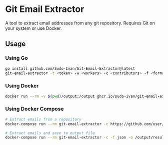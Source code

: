 # Git Email Extractor

A tool to extract email addresses from any git repository. Requires Git on your system or use Docker.

## Usage

### Using Go
```bash
go install github.com/Sudo-Ivan/Git-Email-Extractor@latest
git-email-extractor -t <token> -w <workers> -c <contributors> -f <format> -o <output> <repo-url1> [repo-url2 ...]
```

### Using Docker
```bash
docker run --rm -v $(pwd)/output:/output ghcr.io/sudo-ivan/git-email-extractor:latest -c https://github.com/user/repo
```

### Using Docker Compose
```bash
# Extract emails from a repository
docker-compose run --rm git-email-extractor -c https://github.com/user/repo

# Extract emails and save to output file
docker-compose run --rm git-email-extractor -c -f json -o /output/results.json https://github.com/user/repo
```

